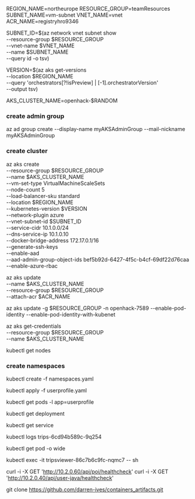 REGION_NAME=northeurope
RESOURCE_GROUP=teamResources
SUBNET_NAME=vm-subnet
VNET_NAME=vnet
ACR_NAME=registryhro9346


SUBNET_ID=$(az network vnet subnet show \
    --resource-group $RESOURCE_GROUP \
    --vnet-name $VNET_NAME \
    --name $SUBNET_NAME \
    --query id -o tsv)
	
VERSION=$(az aks get-versions \
    --location $REGION_NAME \
    --query 'orchestrators[?!isPreview] | [-1].orchestratorVersion' \
    --output tsv)	


AKS_CLUSTER_NAME=openhack-$RANDOM

### create admin group
az ad group create --display-name myAKSAdminGroup --mail-nickname myAKSAdminGroup	

### create cluster
az aks create \
--resource-group $RESOURCE_GROUP \
--name $AKS_CLUSTER_NAME \
--vm-set-type VirtualMachineScaleSets \
--node-count 5 \
--load-balancer-sku standard \
--location $REGION_NAME \
--kubernetes-version $VERSION \
--network-plugin azure \
--vnet-subnet-id $SUBNET_ID \
--service-cidr 10.1.0.0/24 \
--dns-service-ip 10.1.0.10 \
--docker-bridge-address 172.17.0.1/16 \
--generate-ssh-keys \
--enable-aad \
--aad-admin-group-object-ids bef5b92d-6427-4f5c-b4cf-69df22d76caa \
--enable-azure-rbac


az aks update \
    --name $AKS_CLUSTER_NAME \
    --resource-group $RESOURCE_GROUP \
    --attach-acr $ACR_NAME

az aks update -g $RESOURCE_GROUP -n openhack-7589 --enable-pod-identity --enable-pod-identity-with-kubenet

az aks get-credentials \
    --resource-group $RESOURCE_GROUP \
    --name $AKS_CLUSTER_NAME


kubectl get nodes

### create namespaces
kubectl create -f namespaces.yaml

kubectl apply -f userprofile.yaml

kubectl get pods -l app=userprofile

kubectl get deployment

kubectl get service

kubectl logs trips-6cd94b589c-9q254

kubectl get pod -o wide

kubectl exec -it tripsviewer-86c7b6c9fc-nqmc7 -- sh

curl -i -X GET 'http://10.2.0.60/api/poi/healthcheck'
curl -i -X GET 'http://10.2.0.40/api/user-java/healthcheck'

git clone https://github.com/darren-ives/containers_artifacts.git